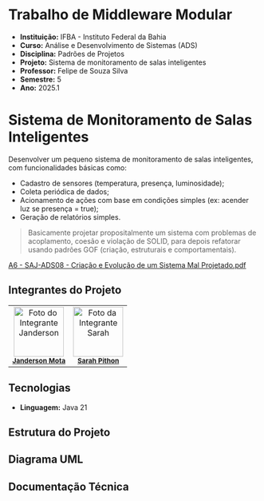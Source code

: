 # Trabalho de Middleware Modular
- **Instituição:** IFBA - Instituto Federal da Bahia
- **Curso:** Análise e Desenvolvimento de Sistemas (ADS)
- **Disciplina:** Padrões de Projetos
- **Projeto:** Sistema de monitoramento de salas inteligentes
- **Professor:** Felipe de Souza Silva
- **Semestre:** 5
- **Ano:** 2025.1

# Sistema de Monitoramento de Salas Inteligentes
Desenvolver um pequeno sistema de monitoramento de salas inteligentes, com funcionalidades básicas como:
- Cadastro de sensores (temperatura, presença, luminosidade);
- Coleta periódica de dados;
- Acionamento de ações com base em condições simples (ex: acender luz se presença = true);
- Geração de relatórios simples.

> Basicamente projetar propositalmente um sistema com problemas de acoplamento, coesão e violação de SOLID, para depois refatorar usando padrões GOF (criação, estruturais e comportamentais).

[A6 - SAJ-ADS08 - Criação e Evolução de um Sistema Mal Projetado.pdf](https://github.com/user-attachments/files/21842005/A6.-.SAJ-ADS08.-.Criacao.e.Evolucao.de.um.Sistema.Mal.Projetado.com.Aplicacao.Guiada.de.Padroes.1.pdf)

## Integrantes do Projeto

<table>
  <tr>
    <td align="center">
      <img src="https://avatars.githubusercontent.com/u/80362674?v=4" width="100px;" alt="Foto do Integrante Janderson"/><br />
      <sub><b><a href="https://github.com/JandersonMota">Janderson Mota</a></b></sub>
    </td>
    <td align="center">
      <img src="https://avatars.githubusercontent.com/u/110790276?v=4" width="100px;" alt="Foto da Integrante Sarah"/><br />
      <sub><b><a href="https://github.com/">Sarah Pithon</a></b></sub>
    </td>
  </tr>
</table>

## Tecnologias
- **Linguagem:** Java 21

## Estrutura do Projeto

## Diagrama UML

## Documentação Técnica
